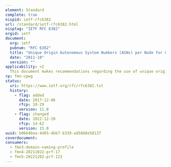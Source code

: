 ```yaml
---
element: Standard
complete: true
nispid: ietf-rfc6382
url: /standard/ietf-rfc6382.html
nisptag: "IETF RFC 6382"
orgid: ietf
document:
  org: ietf
  pubnum: "RFC 6382"
  title: "Unique Origin Autonomous System Numbers (ASNs) per Node for Globally Anycasted Services"
  date: "2011-10"
  version: ""
applicability: >2
  This document makes recommendations regarding the use of unique origin autonomous system numbers (ASNs) per node for globally anycasted critical infrastructure services in order to provide routing system discriminators for a given anycasted prefix. Network management and monitoring techniques, or other operational mechanisms, may employ this new discriminator in whatever manner best accommodates their operating environment.
rp: fmn-cpwg
status:
  uri: https://www.ietf.org/rfc/rfc6382.txt
  history: 
    - flag: added
      date: 2017-12-06
      rfcp: 10-29
      version: 11.0
    - flag: changed
      date: 2022-12-20
      rfcp: 14-62
      version: 15.0
uuid: b0664bea-4d65-4bb7-b339-ad5888e58137
coverdocument:
consumers:
  - fmn3-domain-naming-profile
  - fmn4-20211022-prf-17
  - fmn5-20221202-prf-123
---
```

